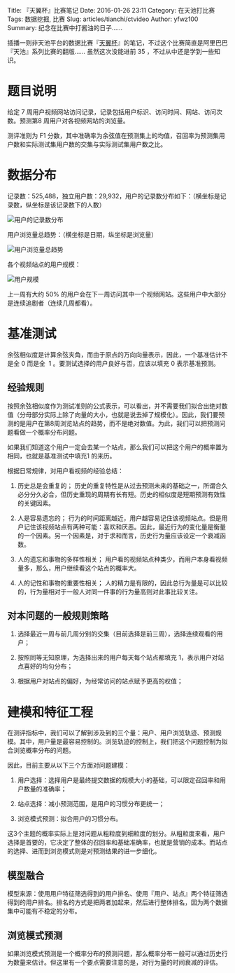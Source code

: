 Title: 『天翼杯』比赛笔记
Date: 2016-01-26 23:11
Category: 在天池打比赛
Tags: 数据挖掘, 比赛
Slug: articles/tianchi/ctvideo
Author: yfwz100
Summary: 纪念在比赛中打酱油的日子……

插播一则非天池平台的数据比赛『[天翼杯](http://bdg.ctyun.cn/algr_detail/PLXBy500006w?pageIndex=algr_rank)』的笔记，不过这个比赛简直是阿里巴巴『天池』系列比赛的翻版…… 虽然这次没能进前 35 ，不过从中还是学到一些知识。

# 题目说明

给定 7 周用户视频网站访问记录，记录包括用户标识、访问时间、网站、访问次数。预测第8 周用户对各视频网站的浏览量。

测评准则为 F1 分数，其中准确率为余弦值在预测集上的均值，召回率为预测集用户数和实际测试集用户数的交集与实际测试集用户数之比。

# 数据分布

记录数：525,488，独立用户数：29,932，用户的记录数分布如下：（横坐标是记录数，纵坐标是该记录数下的人数）

![用户的记录数分布](http://upload-images.jianshu.io/upload_images/78901-010b07d766ccc54f.png?imageMogr2/auto-orient/strip%7CimageView2/2/w/1240)

用户浏览量总趋势：（横坐标是日期，纵坐标是浏览量）

![用户浏览量总趋势](http://upload-images.jianshu.io/upload_images/78901-dcf1a78b3479e702.png?imageMogr2/auto-orient/strip%7CimageView2/2/w/1240)

各个视频站点的用户规模：

![用户规模](http://upload-images.jianshu.io/upload_images/78901-2700e81bdb0c7fad.png?imageMogr2/auto-orient/strip%7CimageView2/2/w/1240)

上一周有大约 50% 的用户会在下一周访问其中一个视频网站。这些用户中大部分是连续追剧者（连续几周都看）。

# 基准测试

余弦相似度是计算余弦夹角，而由于原点的万向向量表示，因此，一个基准估计不是全 0 而是全  1 。要测试选择的用户良好与否，应该以填充 0 表示基准预测。



## 经验规则

按照余弦相似度作为测试准则的公式表示，可以看出，并不需要我们拟合出绝对数值（分母部分实际上除了向量的大小，也就是说去掉了规模化）。因此，我们要预测的是用户在第8周浏览站点的趋势，而不是绝对数值。为此，我们可以把预测问题看做一个概率分布问题。

如果我们知道这个用户一定会去某一个站点，那么我们可以把这个用户的概率置为相同，也就是基准测试中填充1 的来历。

根据日常规律，对用户看视频的经验总结：

1. 历史总是会重复的；
   历史的重复特性是从过去预测未来的基础之一，所谓合久必分分久必合，但历史重现的周期有长有短。历史的相似度是短期预测有效性的关键因素。

2. 人是容易遗忘的；
   行为的时间距离越近，用户越容易记住该视频站点。但是用户记住该视频站点有两种可能：喜欢和厌恶。因此，最近行为的变化量是衡量的一个因素。另一个因素是，对于求和而言，历史行为量应该设定一个衰减函数。

3. 人的遗忘和事物的多样性相关；
   用户看的视频站点种类少，而用户本身看视频量多，那么，用户继续看这个站点的概率大。

4. 人的记性和事物的重要性相关；
   人的精力是有限的，因此总行为量是可以比较的，行为量相对于一般人对同一件事的行为量高则对此事比较关注。

## 对本问题的一般规则策略

1. 选择最近一周与前几周分别的交集（目前选择是前三周），选择连续观看的用户；

2. 按照同等无知原理，为选择出来的用户每天每个站点都填充 1，表示用户对站点喜好的均匀分布；

3. 根据用户对站点的偏好，为经常访问的站点赋予更高的权值；

# 建模和特征工程

在测评指标中，我们可以了解到涉及到的三个量：用户、用户浏览轨迹、预测规模。其中，用户量是最容易控制的。浏览轨迹的控制上，我们把这个问题控制为拟合浏览概率分布的问题。

因此，目前主要从以下三个方面对问题建模：

1. 用户选择：选择用户是最终提交数据的规模大小的基础，可以限定召回率和用户数量的准确率；

2. 站点选择：减小预测范围，是用户的习惯分布更统一；

3. 浏览模式预测：拟合用户的习惯分布。

这3个主题的概率实际上是对问题从粗粒度到细粒度的划分。从粗粒度来看，用户选择是首要的，它决定了整体的召回率和基础准确率，也就是营销的成本。而站点的选择、进而到浏览模式则是对预测结果的进一步细化。

## 模型融合

模型来源：使用用户特征筛选得到的用户排名、使用『用户、站点』两个特征筛选得到的用户排名。排名的方式是把两者加起来，然后进行整体排名，因为两个数据集中可能有不稳定的分布。

## 浏览模式预测

如果浏览模式预测是一个概率分布的预测问题，那么概率分布一般可以通过历史行为数量来估计。但这里有一个要点需要注意的是，对行为量的时间衰减的评估。